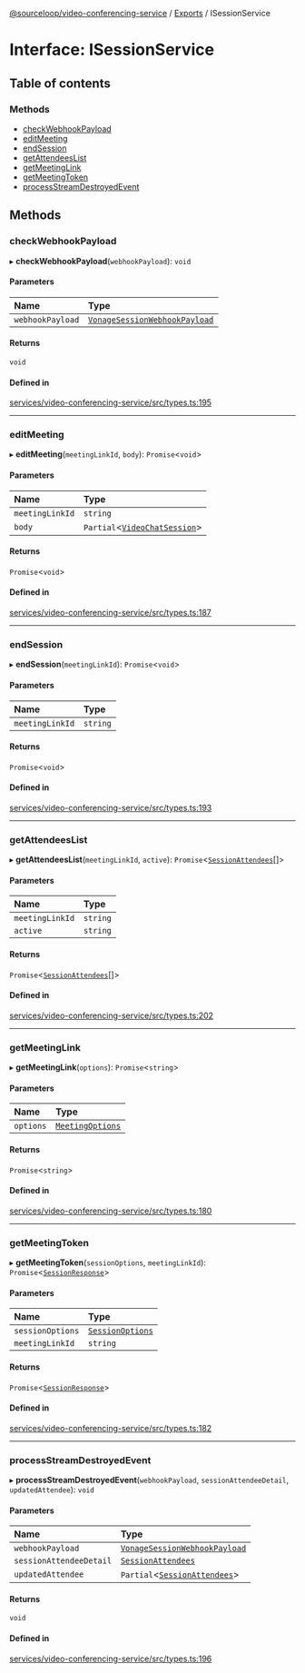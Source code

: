 [@sourceloop/video-conferencing-service](../README.md) / [Exports](../modules.md) / ISessionService

# Interface: ISessionService

## Table of contents

### Methods

- [checkWebhookPayload](ISessionService.md#checkwebhookpayload)
- [editMeeting](ISessionService.md#editmeeting)
- [endSession](ISessionService.md#endsession)
- [getAttendeesList](ISessionService.md#getattendeeslist)
- [getMeetingLink](ISessionService.md#getmeetinglink)
- [getMeetingToken](ISessionService.md#getmeetingtoken)
- [processStreamDestroyedEvent](ISessionService.md#processstreamdestroyedevent)

## Methods

### checkWebhookPayload

▸ **checkWebhookPayload**(`webhookPayload`): `void`

#### Parameters

| Name | Type |
| :------ | :------ |
| `webhookPayload` | [`VonageSessionWebhookPayload`](VonageSessionWebhookPayload.md) |

#### Returns

`void`

#### Defined in

[services/video-conferencing-service/src/types.ts:195](https://github.com/sourcefuse/loopback4-microservice-catalog/blob/93a7f917/services/video-conferencing-service/src/types.ts#L195)

___

### editMeeting

▸ **editMeeting**(`meetingLinkId`, `body`): `Promise`<`void`\>

#### Parameters

| Name | Type |
| :------ | :------ |
| `meetingLinkId` | `string` |
| `body` | `Partial`<[`VideoChatSession`](../classes/VideoChatSession.md)\> |

#### Returns

`Promise`<`void`\>

#### Defined in

[services/video-conferencing-service/src/types.ts:187](https://github.com/sourcefuse/loopback4-microservice-catalog/blob/93a7f917/services/video-conferencing-service/src/types.ts#L187)

___

### endSession

▸ **endSession**(`meetingLinkId`): `Promise`<`void`\>

#### Parameters

| Name | Type |
| :------ | :------ |
| `meetingLinkId` | `string` |

#### Returns

`Promise`<`void`\>

#### Defined in

[services/video-conferencing-service/src/types.ts:193](https://github.com/sourcefuse/loopback4-microservice-catalog/blob/93a7f917/services/video-conferencing-service/src/types.ts#L193)

___

### getAttendeesList

▸ **getAttendeesList**(`meetingLinkId`, `active`): `Promise`<[`SessionAttendees`](../classes/SessionAttendees.md)[]\>

#### Parameters

| Name | Type |
| :------ | :------ |
| `meetingLinkId` | `string` |
| `active` | `string` |

#### Returns

`Promise`<[`SessionAttendees`](../classes/SessionAttendees.md)[]\>

#### Defined in

[services/video-conferencing-service/src/types.ts:202](https://github.com/sourcefuse/loopback4-microservice-catalog/blob/93a7f917/services/video-conferencing-service/src/types.ts#L202)

___

### getMeetingLink

▸ **getMeetingLink**(`options`): `Promise`<`string`\>

#### Parameters

| Name | Type |
| :------ | :------ |
| `options` | [`MeetingOptions`](MeetingOptions.md) |

#### Returns

`Promise`<`string`\>

#### Defined in

[services/video-conferencing-service/src/types.ts:180](https://github.com/sourcefuse/loopback4-microservice-catalog/blob/93a7f917/services/video-conferencing-service/src/types.ts#L180)

___

### getMeetingToken

▸ **getMeetingToken**(`sessionOptions`, `meetingLinkId`): `Promise`<[`SessionResponse`](SessionResponse.md)\>

#### Parameters

| Name | Type |
| :------ | :------ |
| `sessionOptions` | [`SessionOptions`](SessionOptions.md) |
| `meetingLinkId` | `string` |

#### Returns

`Promise`<[`SessionResponse`](SessionResponse.md)\>

#### Defined in

[services/video-conferencing-service/src/types.ts:182](https://github.com/sourcefuse/loopback4-microservice-catalog/blob/93a7f917/services/video-conferencing-service/src/types.ts#L182)

___

### processStreamDestroyedEvent

▸ **processStreamDestroyedEvent**(`webhookPayload`, `sessionAttendeeDetail`, `updatedAttendee`): `void`

#### Parameters

| Name | Type |
| :------ | :------ |
| `webhookPayload` | [`VonageSessionWebhookPayload`](VonageSessionWebhookPayload.md) |
| `sessionAttendeeDetail` | [`SessionAttendees`](../classes/SessionAttendees.md) |
| `updatedAttendee` | `Partial`<[`SessionAttendees`](../classes/SessionAttendees.md)\> |

#### Returns

`void`

#### Defined in

[services/video-conferencing-service/src/types.ts:196](https://github.com/sourcefuse/loopback4-microservice-catalog/blob/93a7f917/services/video-conferencing-service/src/types.ts#L196)
